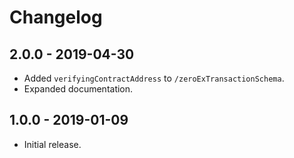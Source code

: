 # Changelog

## 2.0.0 - 2019-04-30

-   Added `verifyingContractAddress` to `/zeroExTransactionSchema`.
-   Expanded documentation.

## 1.0.0 - 2019-01-09

-   Initial release.
